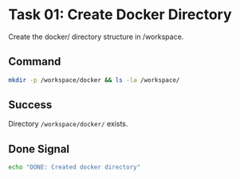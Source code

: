 # Task 01: Create Docker Directory

Create the docker/ directory structure in /workspace.

## Command

```bash
mkdir -p /workspace/docker && ls -la /workspace/
```

## Success

Directory `/workspace/docker/` exists.

## Done Signal

```bash
echo "DONE: Created docker directory"
```
